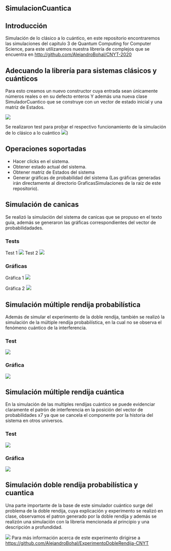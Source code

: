 ## SimulacionCuantica

## Introducción

Simulación de lo clásico a lo cuántico, en este repositorio encontraremos las simulaciones del capitulo 3 de Quantum Computing for Computer Science, para este utilizaremos nuestra librería de complejos que se encuentra en http://github.com/AlejandroBohal/CNYT-2020

## Adecuando la librería para sistemas clásicos y cuánticos

Para esto creamos un nuevo constructor cuya entrada sean únicamente números reales o en su defecto enteros
Y además una nueva clase SimuladorCuantico que se construye con un vector de estado inicial y una matriz de Estados.

![](https://raw.githubusercontent.com/AlejandroBohal/SimulacionCuantica/master/GraficasSimulaciones/ConstructorSimulador.png)

Se realizaron test para probar el respectivo funcionamiento de la simulación de lo clásico a lo cuántico
![](https://raw.githubusercontent.com/AlejandroBohal/SimulacionCuantica/master/GraficasSimulaciones/pruebas.png))
## Operaciones soportadas

  - Hacer clicks en el sistema.
  - Obtener estado actual del sistema.
  - Obtener matriz de Estados del sistema
  - Generar gráficas de probabilidad del sistema (Las gráficas generadas irán directamente al directorio GraficasSimulaciones de la raíz de este repositorio).

## Simulación de canicas
Se realizó la simulación del sistema de canicas que se propuso en el texto guia, además se generaron las gráficas correspondientes del vector de probabilidadades.

### Tests
Test 1
![](https://raw.githubusercontent.com/AlejandroBohal/SimulacionCuantica/master/GraficasSimulaciones/canicas.png)
Test 2
![](https://raw.githubusercontent.com/AlejandroBohal/SimulacionCuantica/master/GraficasSimulaciones/canicas2.png)
 
### Gráficas
Gráfica 1
![](https://raw.githubusercontent.com/AlejandroBohal/SimulacionCuantica/master/GraficasSimulaciones/Canicas%20clasico.jpg)

Gráfica 2
![](https://raw.githubusercontent.com/AlejandroBohal/SimulacionCuantica/master/GraficasSimulaciones/Canicas%20clasico2.jpg)

## Simulación múltiple rendija probabilística

Además de simular el experimento de la doble rendija, también se realizó la simulación de la múltiple rendija probabilística, en la cual no se observa el fenómeno cuántico de la interferencia.

### Test
![](https://github.com/AlejandroBohal/SimulacionCuantica/blob/master/GraficasSimulaciones/rendijasclasico.png)

### Gráfica

![](https://github.com/AlejandroBohal/SimulacionCuantica/blob/master/GraficasSimulaciones/MrClasico.jpg)

## Simulación múltiple rendija cuántica

En la simulación de las multiples rendijas cuántico se puede evidenciar claramente el patrón de interferencia en la posición del vector de probabilidades x7 ya que se cancela el componente por la historia del sistema en otros universos. 

### Test
![](https://github.com/AlejandroBohal/SimulacionCuantica/blob/master/GraficasSimulaciones/rendijascuantico.png)

### Gráfica

![](https://github.com/AlejandroBohal/SimulacionCuantica/blob/master/GraficasSimulaciones/MrCuantico.jpg)

## Simulación doble rendija probabilística y cuantica
Una parte importante de la base de este simulador cuántico surge del problema de la doble rendija, cuya explicación y experimento se realizó en clase, observamos el patron generado por la doble rendija y además se realizón una simulación con la librería mencionada al principio y una descripción a profundidad.

![](https://raw.githubusercontent.com/andresro30/ExperimentoDobleRendija-CNYT/master/imagenes/1.png)
Para más información acerca de este experimento dirigirse a
https://github.com/AlejandroBohal/ExperimentoDobleRendija-CNYT



